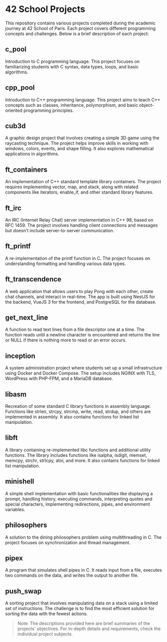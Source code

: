 # 42 School Projects

This repository contains various projects completed during the academic journey at 42 School of Paris. Each project covers different programming concepts and challenges. Below is a brief description of each project:

## c_pool
Introduction to C programming language. This project focuses on familiarizing students with C syntax, data types, loops, and basic algorithms.

## cpp_pool
Introduction to C++ programming language. This project aims to teach C++ concepts such as classes, inheritance, polymorphism, and basic object-oriented programming principles.

## cub3d
A graphic design project that involves creating a simple 3D game using the raycasting technique. The project helps improve skills in working with windows, colors, events, and shape filling. It also explores mathematical applications in algorithms.

## ft_containers
An implementation of C++ standard template library containers. The project requires implementing vector, map, and stack, along with related components like iterators, enable_if, and other standard library features.

## ft_irc
An IRC (Internet Relay Chat) server implementation in C++ 98, based on RFC 1459. The project involves handling client connections and messages but doesn't include server-to-server communication.

## ft_printf
A re-implementation of the printf function in C. The project focuses on understanding formatting and handling various data types.

## ft_transcendence
A web application that allows users to play Pong with each other, create chat channels, and interact in real-time. The app is built using NestJS for the backend, VueJS 3 for the frontend, and PostgreSQL for the database.

## get_next_line
A function to read text lines from a file descriptor one at a time. The function reads until a newline character is encountered and returns the line or NULL if there is nothing more to read or an error occurs.

## inception
A system administration project where students set up a small infrastructure using Docker and Docker Compose. The setup includes NGINX with TLS, WordPress with PHP-FPM, and a MariaDB database.

## libasm
Recreation of some standard C library functions in assembly language. Functions like strlen, strcpy, strcmp, write, read, strdup, and others are implemented in assembly. It also contains functions for linked list manipulation.

## libft
A library containing re-implemented libc functions and additional utility functions. The library includes functions like isalpha, isdigit, memset, memcpy, strchr, strlcpy, atoi, and more. It also contains functions for linked list manipulation.

## minishell
A simple shell implementation with basic functionalities like displaying a prompt, handling history, executing commands, interpreting quotes and special characters, implementing redirections, pipes, and environment variables.

## philosophers
A solution to the dining philosophers problem using multithreading in C. The project focuses on synchronization and thread management.

## pipex
A program that simulates shell pipes in C. It reads input from a file, executes two commands on the data, and writes the output to another file.

## push_swap
A sorting project that involves manipulating data on a stack using a limited set of instructions. The challenge is to find the most efficient solution for sorting the data with the fewest actions.

> Note: The descriptions provided here are brief summaries of the projects' objectives. For in-depth details and requirements, check the individual project subjects.
